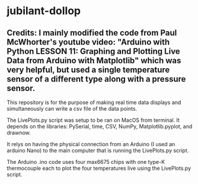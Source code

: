 # jubilant-dollop

Credits:
I mainly modified the code from Paul McWhorter's youtube video:
"Arduino with Python LESSON 11: Graphing and Plotting Live Data from Arduino with Matplotlib" 
which was very helpful, but used a single temperature sensor of a different type along with a pressure sensor. 
-------------

This repository is for the purpose of making real time data displays and simultaneously can write a csv file of the data points. 

The LivePlots.py script was setup to be ran on MacOS from terminal. 
It depends on the libraries: PySerial, time, CSV, NumPy, Matplotlib.pyplot, and drawnow. 

It relys on having the physical connection from an Arduino (I used an arduino Nano) to the main computer that is running the LivePlots.py script. 

The Arduino .ino code uses four max6675 chips with one type-K thermocouple each to plot the four temperatures live using the LivePlots.py script. 

<img src="img/Four_temps_fig.PNG" class="img-responsive" alt=""> </div>
